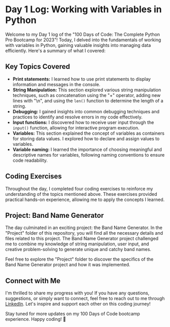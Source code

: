 # Day 1 Log: Working with Variables in Python

Welcome to my Day 1 log of the "100 Days of Code: The Complete Python Pro Bootcamp for 2023"! Today, I delved into the fundamentals of working with variables in Python, gaining valuable insights into managing data efficiently. Here's a summary of what I covered:

## Key Topics Covered

- **Print statements:** I learned how to use print statements to display information and messages in the console.
- **String Manipulation:** This section explored various string manipulation techniques, such as concatenation using the "+" operator, adding new lines with "\n", and using the `len()` function to determine the length of a string.
- **Debugging:** I gained insights into common debugging techniques and practices to identify and resolve errors in my code effectively.
- **Input functions:** I discovered how to receive user input through the `input()` function, allowing for interactive program execution.
- **Variables:** This section explained the concept of variables as containers for storing data values. I explored how to declare and assign values to variables.
- **Variable naming:** I learned the importance of choosing meaningful and descriptive names for variables, following naming conventions to ensure code readability.

## Coding Exercises

Throughout the day, I completed four coding exercises to reinforce my understanding of the topics mentioned above. These exercises provided practical hands-on experience, allowing me to apply the concepts I learned.

## Project: Band Name Generator

The day culminated in an exciting project: the Band Name Generator. In the "Project" folder of this repository, you will find all the necessary details and files related to this project. The Band Name Generator project challenged me to combine my knowledge of string manipulation, user input, and creative problem-solving to generate unique and catchy band names.

Feel free to explore the "Project" folder to discover the specifics of the Band Name Generator project and how it was implemented.

## Connect with Me

I'm thrilled to share my progress with you! If you have any questions, suggestions, or simply want to connect, feel free to reach out to me through [LinkedIn](https://www.linkedin.com/in/lydia-strough/). Let's inspire and support each other on this coding journey!

Stay tuned for more updates on my 100 Days of Code bootcamp experience. Happy coding! 🚀
